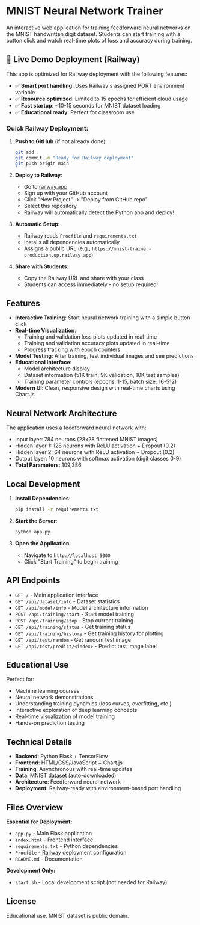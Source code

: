 # MNIST Neural Network Trainer

An interactive web application for training feedforward neural networks on the MNIST handwritten digit dataset. Students can start training with a button click and watch real-time plots of loss and accuracy during training.

## 🚀 **Live Demo Deployment (Railway)**

This app is optimized for Railway deployment with the following features:
- ✅ **Smart port handling**: Uses Railway's assigned PORT environment variable
- ✅ **Resource optimized**: Limited to 15 epochs for efficient cloud usage
- ✅ **Fast startup**: ~10-15 seconds for MNIST dataset loading
- ✅ **Educational ready**: Perfect for classroom use

### **Quick Railway Deployment:**

1. **Push to GitHub** (if not already done):
   ```bash
   git add .
   git commit -m "Ready for Railway deployment"
   git push origin main
   ```

2. **Deploy to Railway**:
   - Go to [railway.app](https://railway.app)
   - Sign up with your GitHub account
   - Click "New Project" → "Deploy from GitHub repo"
   - Select this repository
   - Railway will automatically detect the Python app and deploy!

3. **Automatic Setup**:
   - Railway reads `Procfile` and `requirements.txt`
   - Installs all dependencies automatically
   - Assigns a public URL (e.g., `https://mnist-trainer-production.up.railway.app`)

4. **Share with Students**:
   - Copy the Railway URL and share with your class
   - Students can access immediately - no setup required!

## Features

- **Interactive Training**: Start neural network training with a simple button click
- **Real-time Visualization**: 
  - Training and validation loss plots updated in real-time
  - Training and validation accuracy plots updated in real-time
  - Progress tracking with epoch counters
- **Model Testing**: After training, test individual images and see predictions
- **Educational Interface**: 
  - Model architecture display
  - Dataset information (51K train, 9K validation, 10K test samples)
  - Training parameter controls (epochs: 1-15, batch size: 16-512)
- **Modern UI**: Clean, responsive design with real-time charts using Chart.js

## Neural Network Architecture

The application uses a feedforward neural network with:
- Input layer: 784 neurons (28x28 flattened MNIST images)
- Hidden layer 1: 128 neurons with ReLU activation + Dropout (0.2)
- Hidden layer 2: 64 neurons with ReLU activation + Dropout (0.2)
- Output layer: 10 neurons with softmax activation (digit classes 0-9)
- **Total Parameters**: 109,386

## Local Development

1. **Install Dependencies**:
   ```bash
   pip install -r requirements.txt
   ```

2. **Start the Server**:
   ```bash
   python app.py
   ```

3. **Open the Application**:
   - Navigate to `http://localhost:5000`
   - Click "Start Training" to begin training

## API Endpoints

- `GET /` - Main application interface
- `GET /api/dataset/info` - Dataset statistics
- `GET /api/model/info` - Model architecture information
- `POST /api/training/start` - Start model training
- `POST /api/training/stop` - Stop current training
- `GET /api/training/status` - Get training status
- `GET /api/training/history` - Get training history for plotting
- `GET /api/test/random` - Get random test image
- `GET /api/test/predict/<index>` - Predict test image label

## Educational Use

Perfect for:
- Machine learning courses
- Neural network demonstrations  
- Understanding training dynamics (loss curves, overfitting, etc.)
- Interactive exploration of deep learning concepts
- Real-time visualization of model training
- Hands-on prediction testing

## Technical Details

- **Backend**: Python Flask + TensorFlow
- **Frontend**: HTML/CSS/JavaScript + Chart.js
- **Training**: Asynchronous with real-time updates
- **Data**: MNIST dataset (auto-downloaded)
- **Architecture**: Feedforward neural network
- **Deployment**: Railway-ready with environment-based port handling

## Files Overview

**Essential for Deployment:**
- `app.py` - Main Flask application
- `index.html` - Frontend interface
- `requirements.txt` - Python dependencies
- `Procfile` - Railway deployment configuration
- `README.md` - Documentation

**Development Only:**
- `start.sh` - Local development script (not needed for Railway)

## License

Educational use. MNIST dataset is public domain.